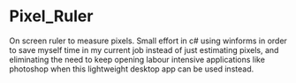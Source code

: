 # Pixel_Ruler
On screen ruler to measure pixels.
Small effort in c# using winforms in order to save myself time in my current job instead of just estimating pixels,
and eliminating the need to keep opening labour intensive applications like photoshop when this lightweight desktop app can
be used instead.



